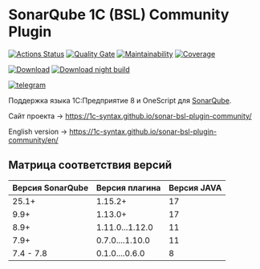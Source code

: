 # SonarQube 1C (BSL) Community Plugin

[![Actions Status](https://github.com/1c-syntax/sonar-bsl-plugin-community/workflows/Java%20CI/badge.svg)](https://github.com/1c-syntax/sonar-bsl-plugin-community/actions)
[![Quality Gate](https://sonarcloud.io/api/project_badges/measure?project=1c-syntax_sonar-bsl-plugin-community&metric=alert_status)](https://sonarcloud.io/dashboard?id=1c-syntax_sonar-bsl-plugin-community)
[![Maintainability](https://sonarcloud.io/api/project_badges/measure?project=1c-syntax_sonar-bsl-plugin-community&metric=sqale_rating)](https://sonarcloud.io/dashboard?id=1c-syntax_sonar-bsl-plugin-community)
[![Coverage](https://sonarcloud.io/api/project_badges/measure?project=1c-syntax_sonar-bsl-plugin-community&metric=coverage)](https://sonarcloud.io/dashboard?id=1c-syntax_sonar-bsl-plugin-community)

[![Download](https://img.shields.io/github/release/1c-syntax/sonar-bsl-plugin-community.svg?label=download&style=flat)](https://github.com/1c-syntax/sonar-bsl-plugin-community/releases/latest)
[![Download night build](https://img.shields.io/github/downloads/1c-syntax/sonar-bsl-plugin-community/v999.99.99/total?label=night%20build)](https://github.com/1c-syntax/sonar-bsl-plugin-community/releases/v999.99.99)

[![telegram](https://img.shields.io/badge/telegram-chat-green.svg)](https://t.me/bsl_language_server)

Поддержка языка 1С:Предприятие 8 и OneScript для [SonarQube](http://sonarqube.org).

Сайт проекта -> https://1c-syntax.github.io/sonar-bsl-plugin-community/

English version -> https://1c-syntax.github.io/sonar-bsl-plugin-community/en/

## Матрица соответствия версий

| Версия SonarQube | Версия плагина  | Версия JAVA |
|------------------|-----------------|-------------|
| 25.1+            | 1.15.2+         | 17          |
| 9.9+             | 1.13.0+         | 17          |
| 8.9+             | 1.11.0...1.12.0 | 11          |
| 7.9+             | 0.7.0....1.10.0 | 11          |
| 7.4 - 7.8        | 0.1.0....0.6.0  | 8           |
